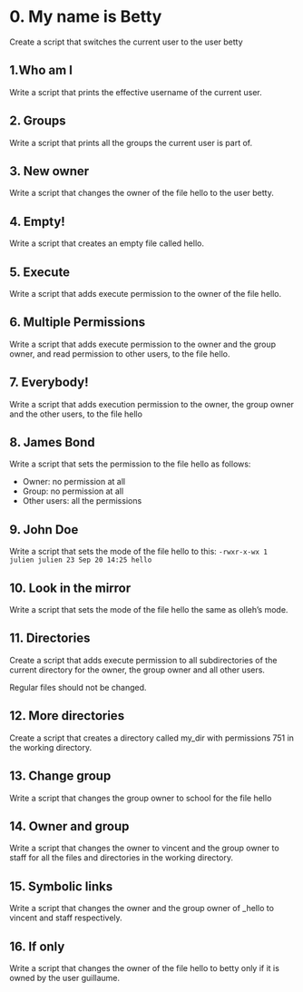 # 0. My name is Betty
Create a script that switches the current user to the user betty
## 1.Who am I
Write a script that prints the effective username of the current user.
## 2. Groups
Write a script that prints all the groups the current user is part of.
## 3. New owner
Write a script that changes the owner of the file hello to the user betty.
## 4. Empty!
Write a script that creates an empty file called hello.
## 5. Execute
Write a script that adds execute permission to the owner of the file hello.
## 6. Multiple Permissions
Write a script that adds execute permission to the owner and the group owner, and read permission to other users, to the file hello.
## 7. Everybody!
Write a script that adds execution permission to the owner, the group owner and the other users, to the file hello
## 8. James Bond
Write a script that sets the permission to the file hello as follows:

* Owner: no permission at all
* Group: no permission at all
* Other users: all the permissions
## 9. John Doe
Write a script that sets the mode of the file hello to this:
`-rwxr-x-wx 1 julien julien 23 Sep 20 14:25 hello`
## 10. Look in the mirror
Write a script that sets the mode of the file hello the same as olleh’s mode.
## 11. Directories
Create a script that adds execute permission to all subdirectories of the current directory for the owner, the group owner and all other users.

Regular files should not be changed.
## 12. More directories
Create a script that creates a directory called my_dir with permissions 751 in the working directory.
## 13. Change group
Write a script that changes the group owner to school for the file hello
## 14. Owner and group
Write a script that changes the owner to vincent and the group owner to staff for all the files and directories in the working directory.
## 15. Symbolic links
Write a script that changes the owner and the group owner of _hello to vincent and staff respectively.
## 16. If only
Write a script that changes the owner of the file hello to betty only if it is owned by the user guillaume.
